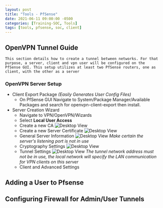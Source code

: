 ```yaml
---
layout: post
title: "Tools - PfSense"
date: 2021-06-11 09:00:00 -0500
categories: [Training-SOC, Tools]
tags: [tools, pfsense, soc, client]
---
```


## OpenVPN Tunnel Guide
  >
    This section details how to create a tunnel between networks. For that purpose, a server, client and vpn user will be configured on the PfSense GUI. This setup utilizes at least two PfSense routers, one as client, with the other as a server
  >
  ### OpenVPN Server Setup
  - Client Export Package _(Easily Generates User Config Files)_
    - On PfSense GUI Navigate to System/Package Manager/Available Packages and search for openvpn-client-export then install.
  - Server Creation Wizard
    - Navigate to VPN/OpenVPN/Wizards
    - Select <b>Local User Access</b>
    - Create a new CA ![Desktop View](https://www.ceos3c.com/wp-content/uploads/2021/05/openvpn-on-pfsense-000211.jpg)
    - Create a new Server Certificate
    ![Desktop View](https://www.ceos3c.com/wp-content/uploads/2021/05/openvpn-on-pfsense-000212.jpg?ezimgfmt=ng:webp/ngcb48)
    - General Server Information
     ![Desktop View](https://www.ceos3c.com/wp-content/uploads/2021/05/openvpn-on-pfsense-000213.jpg?ezimgfmt=ng:webp/ngcb48)
     _Make certain the server's listening port is not in use_
     - Cryptography Settings
    ![Desktop View](https://www.ceos3c.com/wp-content/uploads/2021/05/openvpn-on-pfsense-000214.jpg?ezimgfmt=ng:webp/ngcb48)
    - Tunnel Settings
    ![Desktop View](https://www.ceos3c.com/wp-content/uploads/2021/05/openvpn-on-pfsense-000215.jpg?ezimgfmt=ng:webp/ngcb48)
    _The tunnel network address must not be in use, the local network will specify the LAN communication for VPN clients on this server_
    - Client and Advanced Settings

## Adding a User to Pfsense


## Configuring Firewall for Admin/User Tunnels


